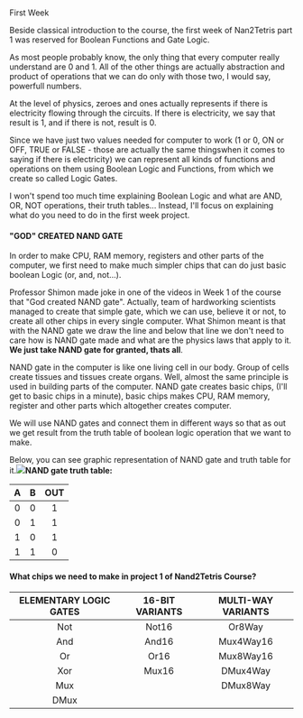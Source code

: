 #
First Week

Beside classical introduction to the course, the first week of Nan2Tetris part 1 was reserved for Boolean Functions and Gate Logic.

As most people probably know, the only thing that every computer really understand are 0 and 1. All of the other things are actually abstraction and product of operations that we can do only with those two, I would say, powerfull numbers.

At the level of physics, zeroes and ones actually represents if there is electricity flowing through the circuits. If there is electricity, we say that result is 1, and if there is not, result is 0.

Since we have just two values needed for computer to work \(1 or 0, ON or OFF, TRUE or FALSE - those are actually the same thingswhen it comes to saying if there is electricity\) we can represent all kinds of functions and operations on them using Boolean Logic and Functions, from which we create so called Logic Gates.

I won't spend too much time explaining Boolean Logic and what are AND, OR, NOT operations, their truth tables... Instead, I'll focus on explaining what do you need to do in the first week project.

#### "**GOD" CREATED NAND GATE**

In order to make CPU, RAM memory, registers and other parts of the computer, we first need to make much simpler chips that can do just basic boolean Logic \(or, and, not...\).

Professor Shimon made joke in one of the videos in Week 1 of the course that "God created NAND gate". Actually, team of hardworking scientists managed to create that simple gate, which we can use, believe it or not, to create all other chips in every single computer. What Shimon meant is that with the NAND gate we draw the line and below that line we don't need to care how is NAND gate made and what are the physics laws that apply to it. **We just take NAND gate for granted, thats all**.

NAND gate in the computer is like one living cell in our body. Group of cells create tissues and tissues create organs. Well, almost the same principle is used in building parts of the computer. NAND gate creates basic chips, \(I'll get to basic chips in a minute\), basic chips makes CPU, RAM memory, register and other parts which altogether creates computer.

We will use NAND gates and connect them in different ways so that as out we get result from the truth table of boolean logic operation that we want to make.

Below, you can see graphic representation of NAND gate and truth table for it.![](https://upload.wikimedia.org/wikipedia/commons/thumb/5/58/Nand-gate-en.svg/2000px-Nand-gate-en.svg.png)**NAND gate truth table:**

| **A** | **B** | **OUT** |
| :---: | :---: | :---: |
| 0 | 0 | 1 |
| 0 | 1 | 1 |
| 1 | 0 | 1 |
| 1 | 1 | 0 |

#### What chips we need to make in project 1 of Nand2Tetris Course?

| ELEMENTARY LOGIC GATES | 16-BIT VARIANTS | MULTI-WAY VARIANTS |
| :---: | :---: | :---: |
| Not | Not16 | Or8Way |
| And | And16 | Mux4Way16 |
| Or | Or16 | Mux8Way16 |
| Xor | Mux16 | DMux4Way |
| Mux | | DMux8Way |
| DMux | | |

